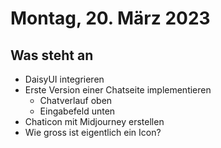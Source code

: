 # Montag, 20. März 2023

## Was steht an
- DaisyUI integrieren
- Erste Version einer Chatseite implementieren
  - Chatverlauf oben
  - Eingabefeld unten
- Chaticon mit Midjourney erstellen
- Wie gross ist eigentlich ein Icon?

